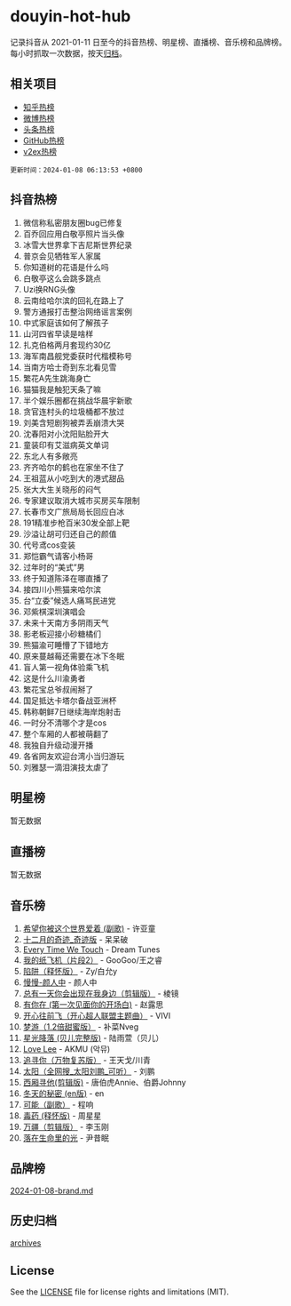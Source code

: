 # douyin-hot-hub

记录抖音从 2021-01-11 日至今的抖音热榜、明星榜、直播榜、音乐榜和品牌榜。每小时抓取一次数据，按天[归档](archives)。

## 相关项目

- [知乎热榜](https://github.com/lonnyzhang423/zhihu-hot-hub)
- [微博热榜](https://github.com/lonnyzhang423/weibo-hot-hub)
- [头条热榜](https://github.com/lonnyzhang423/toutiao-hot-hub)
- [GitHub热榜](https://github.com/lonnyzhang423/github-hot-hub)
- [v2ex热榜](https://github.com/lonnyzhang423/v2ex-hot-hub)


`更新时间：2024-01-08 06:13:53 +0800`

## 抖音热榜

1. 微信称私密朋友圈bug已修复
1. 百乔回应用白敬亭照片当头像
1. 冰雪大世界拿下吉尼斯世界纪录
1. 普京会见牺牲军人家属
1. 你知道树的花语是什么吗
1. 白敬亭这么会跳多跳点
1. Uzi换RNG头像
1. 云南给哈尔滨的回礼在路上了
1. 警方通报打击整治网络谣言案例
1. 中式家庭该如何了解孩子
1. 山河四省早读是啥样
1. 扎克伯格两月套现约30亿
1. 海军南昌舰党委获时代楷模称号
1. 当南方哈士奇到东北看见雪
1. 繁花A先生跳海身亡
1. 猫猫我是触犯天条了嘛
1. 半个娱乐圈都在挑战华晨宇新歌
1. 贪官连村头的垃圾桶都不放过
1. 刘美含短剧狗被弄丢崩溃大哭
1. 沈春阳对小沈阳贴脸开大
1. 童装印有艾滋病英文单词
1. 东北人有多敞亮
1. 齐齐哈尔的鹤也在家坐不住了
1. 王祖蓝从小吃到大的港式甜品
1. 张大大生关晓彤的闷气
1. 专家建议取消大城市买房买车限制
1. 长春市文广旅局局长回应白冰
1. 191精准步枪百米30发全部上靶
1. 沙溢让胡可归还自己的颜值
1. 代号鸢cos变装
1. 郑恺霸气请客小杨哥
1. 过年时的“美式”男
1. 终于知道陈泽在哪直播了
1. 接四川小熊猫来哈尔滨
1. 台“立委”候选人痛骂民进党
1. 邓紫棋深圳演唱会
1. 未来十天南方多阴雨天气
1. 影老板迎接小砂糖橘们
1. 熊猫渝可睡懵了下错地方
1. 原来蔓越莓还需要在冰下冬眠
1. 盲人第一视角体验乘飞机
1. 这是什么川渝勇者
1. 繁花宝总爷叔闹掰了
1. 国足抵达卡塔尔备战亚洲杯
1. 韩称朝鲜7日继续海岸炮射击
1. 一时分不清哪个才是cos
1. 整个车厢的人都被萌翻了
1. 我独自升级动漫开播
1. 各省网友欢迎台湾小当归游玩
1. 刘雅瑟一滴泪演技太虐了

## 明星榜

暂无数据

## 直播榜

暂无数据

## 音乐榜

1. [希望你被这个世界爱着 (副歌)](https://sf6-cdn-tos.douyinstatic.com/obj/tos-cn-ve-2774/oUHCmWQfZlE3QQBKBeD8rCFLpJzPgCpImhsxMt) - 许亚童
1. [十二月的奇迹_奇迹版](https://sf86-cdn-tos.douyinstatic.com/obj/tos-cn-ve-2774/oMslvA9FBzGMGHnyUuoiiUjtIAXfMz6tzwByW8) - 呆呆破
1. [Every Time We Touch](https://sf86-cdn-tos.douyinstatic.com/obj/tos-cn-ve-2774/ogN6lUKQeBBfEVhIOMikG1CcJjugxk1tztZyhP) - Dream Tunes
1. [我的纸飞机（片段2）](https://sf6-cdn-tos.douyinstatic.com/obj/tos-cn-ve-2774/oM2ZrKcg2CD5AeRB2gkeXOFB1IxAGJdZPazYHf) - GooGoo/王之睿
1. [陷阱（释怀版）](https://sf3-cdn-tos.douyinstatic.com/obj/tos-cn-ve-2774/oE8C21LeZrzKLDFfQYgMzx4GAIHageG5IzayY7) - Zy/白允y
1. [慢慢-颜人中](https://sf6-cdn-tos.douyinstatic.com/obj/tos-cn-ve-2774/ocjHNfBXdBxQNC8ZGAeoLMFTUgtBg8bkExunDC) - 颜人中
1. [总有一天你会出现在我身边（剪辑版）](https://sf86-cdn-tos.douyinstatic.com/obj/tos-cn-ve-2774/oMLsHwhWW7CYoAhoWB9EXUQIzNBsfAJxpAoxCU) - 棱镜
1. [有你在 (第一次见面你的开场白)](https://sf6-cdn-tos.douyinstatic.com/obj/tos-cn-ve-2774/oAthrQ3ClJBfI57uBoFEgNDYtNCZ0TSYQQfxQ0) - 赵露思
1. [开心往前飞（开心超人联盟主题曲）](https://sf3-cdn-tos.douyinstatic.com/obj/tos-cn-ve-2774/9d8fb7c82cf1421fb93a9fe925275e0a) - VIVI
1. [梦游（1.2倍甜蜜版）](https://sf6-cdn-tos.douyinstatic.com/obj/tos-cn-ve-2774/o4gyAUm8hwufoEABmwVIiQtHsFuGzAEEWtNMzo) - 补菜Nveg
1. [星光降落 (贝儿完整版)](https://sf6-cdn-tos.douyinstatic.com/obj/tos-cn-ve-2774/okwB9hAwyAtsFFkFBzAX1hOOfQuIoMNs0W2Mwr) - 陆雨萱（贝儿）
1. [Love Lee](https://sf86-cdn-tos.douyinstatic.com/obj/tos-cn-ve-2774/o05GbkJGbCBTdDnMtB0fwOYgkeZp23vrWQDQBS) - AKMU (악뮤)
1. [追寻你（万物复苏版）](https://sf86-cdn-tos.douyinstatic.com/obj/tos-cn-ve-2774/oYeAZJsbjIDit9APmBg8u6uDUQnHmoCf3gbo74) - 王天戈/川青
1. [太阳（全网搜_太阳刘鹏_可听）](https://sf86-cdn-tos.douyinstatic.com/obj/tos-cn-ve-2774/ogWbyIQnlBFImVbeDocRdCIYtBHlbJXgfZMvgz) - 刘鹏
1. [西厢寻他(剪辑版)](https://sf6-cdn-tos.douyinstatic.com/obj/tos-cn-ve-2774/oUsAVfAQKlRNxEv5qxvIB8o5qmIWUcXbzJKJhw) - 唐伯虎Annie、伯爵Johnny
1. [冬天的秘密 (en版)](https://sf6-cdn-tos.douyinstatic.com/obj/tos-cn-ve-2774/okIuMHDdzyf3FjGK4Lphe1vfHcQaPIHAg0Z4CR) - en
1. [可能（副歌）](https://sf6-cdn-tos.douyinstatic.com/obj/tos-cn-ve-2774/cde1731888894259b333569393c2fb51) - 程响
1. [毒药 (释怀版)](https://sf86-cdn-tos.douyinstatic.com/obj/tos-cn-ve-2774/oYILMEAzspdZBIzy4frJNB8ZHPHWAhiwowd4Ad) - 周星星
1. [万疆（剪辑版）](https://sf86-cdn-tos.douyinstatic.com/obj/tos-cn-ve-2774/ooG7oVgFlDTelKCjCsTTobQvbdtj1BBQXnfZd8) - 李玉刚
1. [落在生命里的光](https://sf86-cdn-tos.douyinstatic.com/obj/tos-cn-ve-2774/d9ffa8c090124ea58bb10df9b510c01d) - 尹昔眠

## 品牌榜

[2024-01-08-brand.md](archives/2024-01-08-brand.md)

## 历史归档

[archives](archives)

## License

See the [LICENSE](LICENSE) file for license rights and limitations (MIT).
